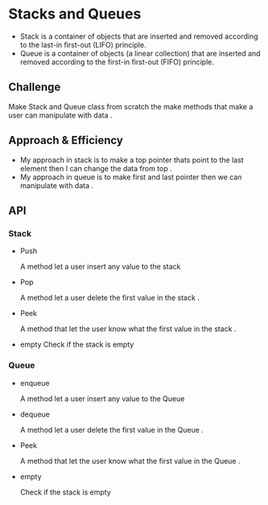 # Stacks and Queues
- Stack is a container of objects that are inserted and removed according to the last-in first-out (LIFO) principle.
- Queue is a container of objects (a linear collection) that are inserted and removed according to the first-in first-out (FIFO) principle.

## Challenge
Make Stack and Queue class from scratch the make methods that make a user can manipulate with data . 

## Approach & Efficiency
- My approach in stack is to make a top pointer thats point to the last element then I can change the data from top . 
- My approach in queue is to make first and last pointer then we can manipulate with data . 

## API
### Stack 
- Push 

    A method let a user insert any value to the stack 
- Pop

  A method let a user delete the first value in the stack . 

- Peek

    A method that let the user know what the first value in the stack .

- empty 
    Check if the stack is empty 

### Queue
- enqueue

  A method let a user insert any value to the Queue
- dequeue

  A method let a user delete the first value in the Queue .

- Peek

  A method that let the user know what the first value in the Queue .

- empty

  Check if the stack is empty 